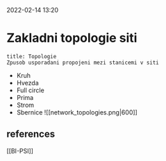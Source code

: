 2022-02-14 13:20

# Zakladni topologie siti
```ad-info
title: Topologie
Zpusob usporadani propojeni mezi stanicemi v siti
```
- Kruh
- Hvezda
- Full circle
- Prima
- Strom
- Sbernice
![[network_topologies.png|600]]
## references
[[BI-PSI]]